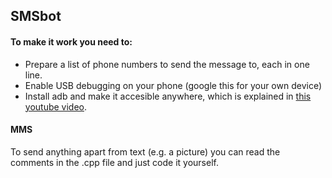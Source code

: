 ## SMSbot

#### To make it work you need to:
- Prepare a list of phone numbers to send the message to, each in one line.
- Enable USB debugging on your phone (google this for your own device)
- Install adb and make it accesible anywhere, which is explained in [this youtube video](https://www.youtube.com/watch?v=qUNlOURce8U).

#### MMS
To send anything apart from text (e.g. a picture) you can read the comments in the .cpp file and just code it yourself.
